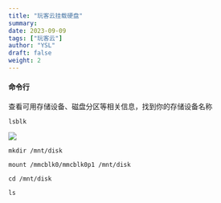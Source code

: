 ```yaml
---
title: "玩客云挂载硬盘"
summary: 
date: 2023-09-09
tags: ["玩客云"]
author: "YSL"
draft: false
weight: 2
---
```


#### 命令行

查看可用存储设备、磁盘分区等相关信息，找到你的存储设备名称

```
lsblk
```

![](https://pic.imgdb.cn/item/64fc20e3661c6c8e54ee4823.jpg)

```
mkdir /mnt/disk
```

```
mount /mmcblk0/mmcblk0p1 /mnt/disk
```

```
cd /mnt/disk
```

```
ls
```

